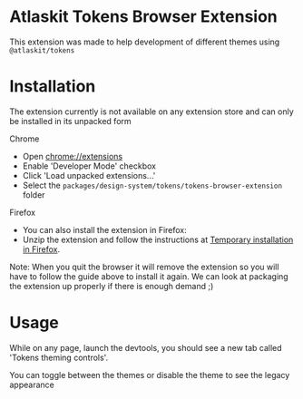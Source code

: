 # Atlaskit Tokens Browser Extension

This extension was made to help development of different themes using `@atlaskit/tokens`

# Installation

The extension currently is not available on any extension store and can only be installed in its unpacked form

Chrome

- Open [chrome://extensions](chrome://extensions)
- Enable 'Developer Mode' checkbox
- Click 'Load unpacked extensions...'
- Select the `packages/design-system/tokens/tokens-browser-extension` folder

Firefox

- You can also install the extension in Firefox:
- Unzip the extension and follow the instructions at [Temporary installation in Firefox](https://extensionworkshop.com/documentation/develop/temporary-installation-in-firefox/).

Note: When you quit the browser it will remove the extension so you will have to follow the guide above to install it again. We can look at packaging the extension up properly if there is enough demand ;)

# Usage

While on any page, launch the devtools, you should see a new tab called 'Tokens theming controls'.

You can toggle between the themes or disable the theme to see the legacy appearance
